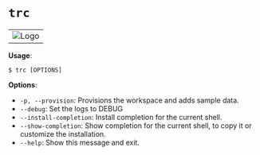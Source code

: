 # `trc`

<table align="center">
  <tr>
    <td>
      <img src="logo.png" alt="Logo"/>
    </td>
  </tr>
</table>

**Usage**:

```console
$ trc [OPTIONS]
```

**Options**:

* `-p, --provision`: Provisions the workspace and adds sample data.
* `--debug`: Set the logs to DEBUG
* `--install-completion`: Install completion for the current shell.
* `--show-completion`: Show completion for the current shell, to copy it or customize the installation.
* `--help`: Show this message and exit.
